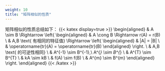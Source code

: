 ```yaml
---
weight: 10
title: "矩阵相似的性质"
---
```

矩阵相似的性质总结如下：
{{< katex display=true >}}
\begin{aligned}
& A \sim B \Rightarrow 
    \left\{
        \begin{aligned}
            & A \cong B \Rightarrow r(A) = r(B) \\
            & A,B \text{ 有相同的特征值} \Rightarrow 
                \left\{
                    \begin{aligned}
                        & |A| = |B| \\
                        & \operatorname{tr}(A) = \operatorname{tr}(B)
                    \end{aligned}
                \right. \\
            & A,B \text{ 的可逆性相同} \\
            & A^{-1} \sim B^{-1},\ A^{*} \sim B^{*} \\
            & A^{T} \sim B^{T} \\
            & kA \sim kB \\
            & f(A) \sim f(B) \\
            & A^{m} \sim B^{m}
        \end{aligned}
    \right.
\end{aligned}
{{< /katex >}}